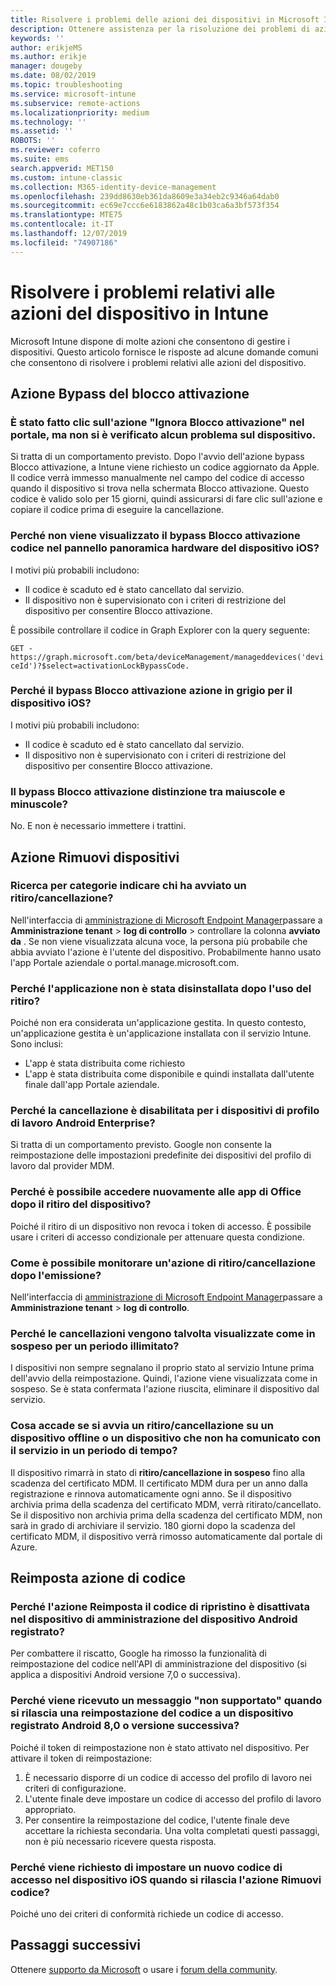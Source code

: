 ```yaml
---
title: Risolvere i problemi delle azioni dei dispositivi in Microsoft Intune - Azure | Microsoft Docs
description: Ottenere assistenza per la risoluzione dei problemi di azione del dispositivo.
keywords: ''
author: erikjeMS
ms.author: erikje
manager: dougeby
ms.date: 08/02/2019
ms.topic: troubleshooting
ms.service: microsoft-intune
ms.subservice: remote-actions
ms.localizationpriority: medium
ms.technology: ''
ms.assetid: ''
ROBOTS: ''
ms.reviewer: coferro
ms.suite: ems
search.appverid: MET150
ms.custom: intune-classic
ms.collection: M365-identity-device-management
ms.openlocfilehash: 239dd8630eb361da8609e3a34eb2c9346a64dab0
ms.sourcegitcommit: ec69e7ccc6e6183862a48c1b03ca6a3bf573f354
ms.translationtype: MTE75
ms.contentlocale: it-IT
ms.lasthandoff: 12/07/2019
ms.locfileid: "74907186"
---
```

# <a name="troubleshoot-device-actions-in-intune"></a>Risolvere i problemi relativi alle azioni del dispositivo in Intune

Microsoft Intune dispone di molte azioni che consentono di gestire i dispositivi. Questo articolo fornisce le risposte ad alcune domande comuni che consentono di risolvere i problemi relativi alle azioni del dispositivo.

## <a name="bypass-activation-lock-action"></a>Azione Bypass del blocco attivazione

### <a name="i-clicked-the-bypass-activation-lock-action-in-the-portal-but-nothing-happened-on-the-device"></a>È stato fatto clic sull'azione "Ignora Blocco attivazione" nel portale, ma non si è verificato alcun problema sul dispositivo.
Si tratta di un comportamento previsto. Dopo l'avvio dell'azione bypass Blocco attivazione, a Intune viene richiesto un codice aggiornato da Apple. Il codice verrà immesso manualmente nel campo del codice di accesso quando il dispositivo si trova nella schermata Blocco attivazione. Questo codice è valido solo per 15 giorni, quindi assicurarsi di fare clic sull'azione e copiare il codice prima di eseguire la cancellazione.

### <a name="why-dont-i-see-the-bypass-activation-lock-code-in-the-hardware-overview-blade-of-my-ios-device"></a>Perché non viene visualizzato il bypass Blocco attivazione codice nel pannello panoramica hardware del dispositivo iOS?
I motivi più probabili includono:
- Il codice è scaduto ed è stato cancellato dal servizio.
- Il dispositivo non è supervisionato con i criteri di restrizione del dispositivo per consentire Blocco attivazione.

È possibile controllare il codice in Graph Explorer con la query seguente:

```GET - https://graph.microsoft.com/beta/deviceManagement/manageddevices('deviceId')?$select=activationLockBypassCode.```

### <a name="why-is-the-bypass-activation-lock-action-greyed-out-for-my-ios-device"></a>Perché il bypass Blocco attivazione azione in grigio per il dispositivo iOS?
I motivi più probabili includono: 
- Il codice è scaduto ed è stato cancellato dal servizio.
- Il dispositivo non è supervisionato con i criteri di restrizione del dispositivo per consentire Blocco attivazione.

### <a name="is-the-bypass-activation-lock-code-case-sensitive"></a>Il bypass Blocco attivazione distinzione tra maiuscole e minuscole?
No. E non è necessario immettere i trattini.

## <a name="remove-devices-action"></a>Azione Rimuovi dispositivi

### <a name="how-do-i-tell-who-started-a-retirewipe"></a>Ricerca per categorie indicare chi ha avviato un ritiro/cancellazione?
Nell'interfaccia di [amministrazione di Microsoft Endpoint Manager](https://go.microsoft.com/fwlink/?linkid=2109431)passare a **Amministrazione tenant** > **log di controllo** > controllare la colonna **avviato da** .
Se non viene visualizzata alcuna voce, la persona più probabile che abbia avviato l'azione è l'utente del dispositivo. Probabilmente hanno usato l'app Portale aziendale o portal.manage.microsoft.com.

### <a name="why-wasnt-my-application-uninstalled-after-using-retire"></a>Perché l'applicazione non è stata disinstallata dopo l'uso del ritiro?
Poiché non era considerata un'applicazione gestita. In questo contesto, un'applicazione gestita è un'applicazione installata con il servizio Intune. Sono inclusi:
- L'app è stata distribuita come richiesto
- L'app è stata distribuita come disponibile e quindi installata dall'utente finale dall'app Portale aziendale.

### <a name="why-is-wipe-grayed-out-for-android-enterprise-work-profile-devices"></a>Perché la cancellazione è disabilitata per i dispositivi di profilo di lavoro Android Enterprise?
Si tratta di un comportamento previsto. Google non consente la reimpostazione delle impostazioni predefinite dei dispositivi del profilo di lavoro dal provider MDM.

### <a name="why-can-i-sign-back-into-my-office-apps-after-my-device-was-retired"></a>Perché è possibile accedere nuovamente alle app di Office dopo il ritiro del dispositivo?
Poiché il ritiro di un dispositivo non revoca i token di accesso. È possibile usare i criteri di accesso condizionale per attenuare questa condizione.

### <a name="how-can-i-monitor-a-retirewipe-action-after-it-was-issued"></a>Come è possibile monitorare un'azione di ritiro/cancellazione dopo l'emissione?
Nell'interfaccia di [amministrazione di Microsoft Endpoint Manager](https://go.microsoft.com/fwlink/?linkid=2109431)passare a **Amministrazione tenant** > **log di controllo**.

### <a name="why-do-wipes-sometimes-show-as-pending-indefinitely"></a>Perché le cancellazioni vengono talvolta visualizzate come in sospeso per un periodo illimitato?
I dispositivi non sempre segnalano il proprio stato al servizio Intune prima dell'avvio della reimpostazione. Quindi, l'azione viene visualizzata come in sospeso. Se è stata confermata l'azione riuscita, eliminare il dispositivo dal servizio.

### <a name="what-happens-if-i-start-a-retirewipe-on-an-offline-device-or-a-device-that-hasnt-communicated-with-the-service-in-a-while"></a>Cosa accade se si avvia un ritiro/cancellazione su un dispositivo offline o un dispositivo che non ha comunicato con il servizio in un periodo di tempo?
Il dispositivo rimarrà in stato di **ritiro/cancellazione in sospeso** fino alla scadenza del certificato MDM. Il certificato MDM dura per un anno dalla registrazione e rinnova automaticamente ogni anno. Se il dispositivo archivia prima della scadenza del certificato MDM, verrà ritirato/cancellato. Se il dispositivo non archivia prima della scadenza del certificato MDM, non sarà in grado di archiviare il servizio. 180 giorni dopo la scadenza del certificato MDM, il dispositivo verrà rimosso automaticamente dal portale di Azure.


## <a name="reset-passcode-action"></a>Reimposta azione di codice

### <a name="why-is-the-reset-passcode-action-greyed-out-on-my-android-device-admin-enrolled-device"></a>Perché l'azione Reimposta il codice di ripristino è disattivata nel dispositivo di amministrazione del dispositivo Android registrato?
Per combattere il riscatto, Google ha rimosso la funzionalità di reimpostazione del codice nell'API di amministrazione del dispositivo (si applica a dispositivi Android versione 7,0 o successiva).

### <a name="why-do-i-get-a-not-supported-message-when-i-issue-a-passcode-reset-to-my-android-80-or-later-work-profile-enrolled-device"></a>Perché viene ricevuto un messaggio "non supportato" quando si rilascia una reimpostazione del codice a un dispositivo registrato Android 8,0 o versione successiva?
Poiché il token di reimpostazione non è stato attivato nel dispositivo. Per attivare il token di reimpostazione:
1. È necessario disporre di un codice di accesso del profilo di lavoro nei criteri di configurazione.
2. L'utente finale deve impostare un codice di accesso del profilo di lavoro appropriato.
3. Per consentire la reimpostazione del codice, l'utente finale deve accettare la richiesta secondaria.
Una volta completati questi passaggi, non è più necessario ricevere questa risposta.

### <a name="why-am-i-prompted-to-set-a-new-passcode-on-my-ios-device-when-i-issue-the-remove-passcode-action"></a>Perché viene richiesto di impostare un nuovo codice di accesso nel dispositivo iOS quando si rilascia l'azione Rimuovi codice?
Poiché uno dei criteri di conformità richiede un codice di accesso.

## <a name="next-steps"></a>Passaggi successivi

Ottenere [supporto da Microsoft](../fundamentals/get-support.md) o usare i [forum della community](https://social.technet.microsoft.com/Forums/en-US/home?category=microsoftintune).
